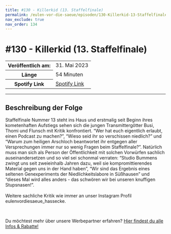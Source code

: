 ```yaml
---
title: #130 - Killerkid (13. Staffelfinale)
permalink: /eulen-vor-die-saeue/episoden/130-Killerkid-13-Staffelfinale
nav_exclude: true
nav_order: 134
---
```


# #130 - Killerkid (13. Staffelfinale)
<table class="resp-table dcf-table dcf-table-responsive dcf-table-bordered dcf-table-striped dcf-w-100%">
                    <tbody>
                        <tr>
                            <th scope="row">Veröffentlich am:</th>
                            <td data-label="Veröffentlich am:">31. Mai 2023</td>
                        </tr>
                        <tr>
                            <th scope="row">Länge </th>
                            <td data-label="Länge ">54 Minuten</td>
                        </tr><tr>
                                <th scope="row">Spotify Link</th>
                                <td data-label="Spotify Link"><a href="https://open.spotify.com/episode/3BjevhFDzZBxWfKDQZT2nh">Spotify Link</a></td>
                            </tr></tbody>
                </table>

***

## Beschreibung der Folge

<div>
<p>Staffelfinale Nummer 13 steht ins Haus und erstmalig seit Beginn ihres kometenhaften Aufstiegs sehen sich die jungen Transmittergötter Busi, Thomi und Flunsch mit Kritik konfrontiert. “Wer hat euch eigentlich erlaubt, einen Podcast zu machen?”, “Wieso seid ihr so verschissen niedlich?” und “Warum zum heiligen Arschloch beantwortet ihr entgegen aller Versprechungen immer nur so wenig Fragen beim Staffelfinale?”. Natürlich muss man sich als Person der Öffentlichkeit mit solchen Vorwürfen sachlich auseinandersetzen und so viel sei schonmal verraten: “Studio Bummens zwingt uns seit zweieinhalb Jahren dazu, weil sie kompromittierendes Material gegen uns in der Hand haben”, “Wir sind das Ergebnis eines seltenen Genexperiments der Niedlichkeitslabore in Süßhausen” und “dieses Mal wird alles anders - das schwören wir bei unseren knuffigen Stupsnasen!”.<br /><br/>Weitere sachliche Kritik wie immer an unser Instagram Profil eulenvordiesaeue_hassecke.</p><br/><p>Du möchtest mehr über unsere Werbepartner erfahren? <a href="https://linktr.ee/EulenvordieSaeue" rel="nofollow">Hier findest du alle Infos &amp; Rabatte!</a></p>  
</div>

